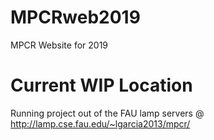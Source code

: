 # MPCRweb2019
MPCR Website for 2019

# Current WIP Location
Running project out of the FAU lamp servers @ http://lamp.cse.fau.edu/~lgarcia2013/mpcr/
